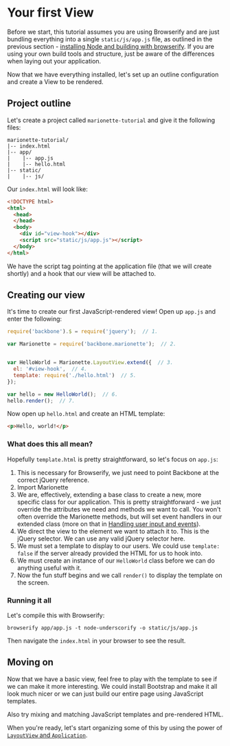# Your first View

Before we start, this tutorial assumes you are using Browserify and are just
bundling everything into a single `static/js/app.js` file, as outlined in the
previous section -
[installing Node and building with browserify](./installing.md). If you are
using your own build tools and structure, just be aware of the differences when
laying out your application.

Now that we have everything installed, let's set up an outline configuration and
create a View to be rendered.

## Project outline

Let's create a project called `marionette-tutorial` and give it the following
files:

```
marionette-tutorial/
|-- index.html
|-- app/
|    |-- app.js
|    |-- hello.html
|-- static/
|    |-- js/
```

Our `index.html` will look like:

```html
<!DOCTYPE html>
<html>
  <head>
  </head>
  <body>
    <div id="view-hook"></div>
    <script src="static/js/app.js"></script>
  </body>
</html>
```

We have the script tag pointing at the application file (that we will create
shortly) and a hook that our view will be attached to.

## Creating our view

It's time to create our first JavaScript-rendered view! Open up `app.js` and
enter the following:

```js
require('backbone').$ = require('jquery');  // 1.

var Marionette = require('backbone.marionette');  // 2.


var HelloWorld = Marionette.LayoutView.extend({  // 3.
  el: '#view-hook',  // 4.
  template: require('./hello.html')  // 5.
});

var hello = new HelloWorld();  // 6.
hello.render();  // 7.
```

Now open up `hello.html` and create an HTML template:

```html
<p>Hello, world!</p>
```

### What does this all mean?

Hopefully `template.html` is pretty straightforward, so let's focus on `app.js`:

  1. This is necessary for Browserify, we just need to point Backbone at the
    correct jQuery reference.
  2. Import Marionette
  3. We are, effectively, extending a base class to create a new, more specific
    class for our application. This is pretty straightforward - we just override
    the attributes we need and methods we want to call. You won't often override
    the Marionette methods, but will set event handlers in our extended class
    (more on that in [Handling user input and events](./events.md)).
  4. We direct the view to the element we want to attach it to. This is the
    jQuery selector. We can use any valid jQuery selector here.
  5. We must set a template to display to our users. We could use
    `template: false` if the server already provided the HTML for us to hook
    into.
  6. We must create an instance of our `HelloWorld` class before we can do
    anything useful with it.
  7. Now the fun stuff begins and we call `render()` to display the template
    on the screen.

### Running it all

Let's compile this with Browserify:

```
browserify app/app.js -t node-underscorify -o static/js/app.js
```

Then navigate the `index.html` in your browser to see the result.

## Moving on

Now that we have a basic view, feel free to play with the template to see if
we can make it more interesting. We could install Bootstrap and make it all look
much nicer or we can just build our entire page using JavaScript templates.

Also try mixing and matching JavaScript templates and pre-rendered HTML.

When you're ready, let's start organizing some of this by using the power
of [`LayoutView` and `Application`](./layouts.md).
